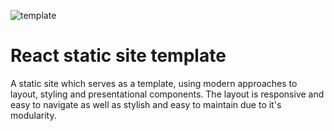 ![template](https://user-images.githubusercontent.com/49004789/212093365-72500c00-5041-426c-acc6-19c047eb5855.png)

# React static site template

A static site which serves as a template, using modern approaches to layout, styling and presentational components. The layout is responsive and easy to navigate as well as stylish and easy to maintain due to it's modularity.
